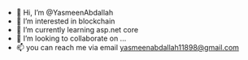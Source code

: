 - 👋 Hi, I’m @YasmeenAbdallah
- 👀 I’m interested in blockchain 
- 🌱 I’m currently learning asp.net core 
- 💞️ I’m looking to collaborate on ...
- 📫 you can reach me via email yasmeenabdallah11898@gmail.com

<!---
YasmeenAbdallah/YasmeenAbdallah is a ✨ special ✨ repository because its `README.md` (this file) appears on your GitHub profile.
You can click the Preview link to take a look at your changes.
--->
